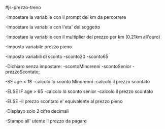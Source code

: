 #js-prezzo-treno

-Impostare la variabile con il prompt dei km da percorrere 

-Impostare la variabile con l'eta' del soggetto

-Impostare la variabile con il multiplier del prezzo per km (0.21km all'euro)

-Imposto variabile prezzo pieno   

-Imposto variabili di sconto 
    -sconto20
    -sconto65

-Dichiaro senza impostare:
    -scontoMinorenni
    -scontoSenior
    -prezzoScontato;

-SE age < 18
    -calcolo lo sconto Minorenni
    -calcolo il prezzo scontato

-ELSE IF  age > 65
    -calcolo lo sconto senior
    -calcolo il prezzo scontato

-ELSE
    -il prezzo scontato e' equivalente al prezzo pieno

-Displayo solo 2 cifre decimali

-Stampo all' utente il prezzo da pagare
